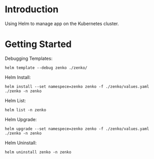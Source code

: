 # Introduction 
Using Helm to manage app on the Kubernetes cluster.

# Getting Started
Debugging Templates:

<code>helm template --debug zenko ./zenko/</code>

Helm Install:

<code>helm install --set namespece=zenko zenko -f ./zenko/values.yaml ./zenko -n zenko</code>

Helm List:

<code>helm list -n zenko</code>

Helm Upgrade:

<code>helm upgrade --set namespece=zenko zenko -f ./zenko/values.yaml ./zenko -n zenko</code>

Helm Uninstall:

<code>helm uninstall zenko -n zenko</code>